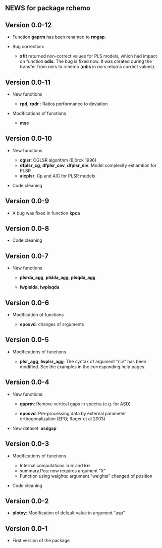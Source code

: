 ## NEWS for package **rchemo**

## **Version 0.0-12**

- Function **gaprm** has been renamed to **rmgap**.

- Bug correction:

  - **xfit** returned non-correct values for PLS models, which had impact on function **odis**. The bug is fixed now. It was created during the transfer from rnirs to rchemo (**odis** in rnirs returns correct values).






## **Version 0.0-11**

- New functions

  - **rpd**, **rpdr** : Ratios performance to deviation 


- Modifications of functions

  - **mse**


## **Version 0.0-10**

- New functions

  - **cglsr**: CGLSR algorithm (Björck 1996)
  - **dfplsr_cg**, **dfplsr_cov**, **dfplsr_div**: Model complexity estiamtion for PLSR
  - **aicplsr**: Cp and AIC for PLSR models
  
- Code cleaning



## **Version 0.0-9**

- A bug was fixed in function **kpca**




## **Version 0.0-8**

- Code cleaning




## **Version 0.0-7**

- New functions

  - **plsrda_agg**, **plslda_agg**, **plsqda_agg**

  - **lwplslda**, **lwplsqda**




## **Version 0.0-6**

- Modification of functions

  - **eposvd**: changes of arguments



## **Version 0.0-5**

- Modifications of functions

  - **plsr_agg**, **lwplsr_agg**: The syntax of argument "nlv" has been modified. See the examples in the corresponding help pages.




## **Version 0.0-4**

- New functions:

  - **gaprm**: Remove vertical gaps in spectra (e.g. for ASD)
  
  - **eposvd**: Pre-processing data by external parameter orthogonalization (EPO; Roger et al 2003) 

- New dataset: **asdgap**







## **Version 0.0-3**

- Modifications of functions

  - Internal computations in **rr** and **krr** 
  - summary.Pca: now requires argument "X"
  - Function using weights: argument "weights" changed of position

- Code cleaning




## **Version 0.0-2**

- **plotxy**: Modification of default value in argument "asp"





## **Version 0.0-1**

- First version of the package 






